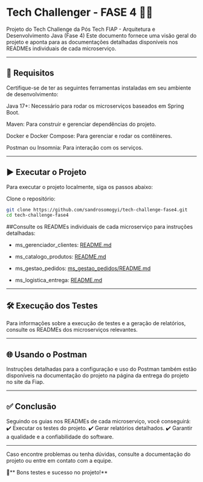 # Tech Challenger - FASE 4 🚀🚀

Projeto do Tech Challenge da Pós Tech FIAP - Arquitetura e Desenvolvimento Java (Fase 4)
Este documento fornece uma visão geral do projeto e aponta para as documentações detalhadas disponíveis nos READMEs individuais de cada microserviço.

---

## 📌 Requisitos
Certifique-se de ter as seguintes ferramentas instaladas em seu ambiente de desenvolvimento:

Java 17+: Necessário para rodar os microserviços baseados em Spring Boot.

Maven: Para construir e gerenciar dependências do projeto.

Docker e Docker Compose: Para gerenciar e rodar os contêineres.

Postman ou Insomnia: Para interação com os serviços.

---

## ▶️ Executar o Projeto
Para executar o projeto localmente, siga os passos abaixo:

Clone o repositório:

```bash
git clone https://github.com/sandrosomogyi/tech-challenge-fase4.git
cd tech-challenge-fase4
 ```
##Consulte os READMEs individuais de cada microserviço para instruções detalhadas:

- ms_gerenciador_clientes: [README.md](https://github.com/sandrosomogyi/tech-challenge-fase4/blob/main/ms_gerenciador_clientes/README.md)

- ms_catalogo_produtos: [README.md](https://github.com/sandrosomogyi/tech-challenge-fase4/blob/main/ms_catalogo_produtos/README.md)

- ms_gestao_pedidos: [ms_gestao_pedidos/README.md](https://github.com/sandrosomogyi/tech-challenge-fase4/blob/main/ms_gestao_pedidos/README.md)

- ms_logistica_entrega: [README.md](https://github.com/sandrosomogyi/tech-challenge-fase4/blob/main/README.md)

---

## 🛠️ Execução dos Testes
Para informações sobre a execução de testes e a geração de relatórios, consulte os READMEs dos microserviços relevantes.

---

## 🌐 Usando o Postman
Instruções detalhadas para a configuração e uso do Postman também estão disponíveis na documentação do projeto na página da entrega do projeto no site da Fiap.

---

## ✅ Conclusão
Seguindo os guias nos READMEs de cada microserviço, você conseguirá: 
✔️ Executar os testes do projeto. 
✔️ Gerar relatórios detalhados. 
✔️ Garantir a qualidade e a confiabilidade do software.

---
Caso encontre problemas ou tenha dúvidas, consulte a documentação do projeto ou entre em contato com a equipe.

🚀** Bons testes e sucesso no projeto!**



